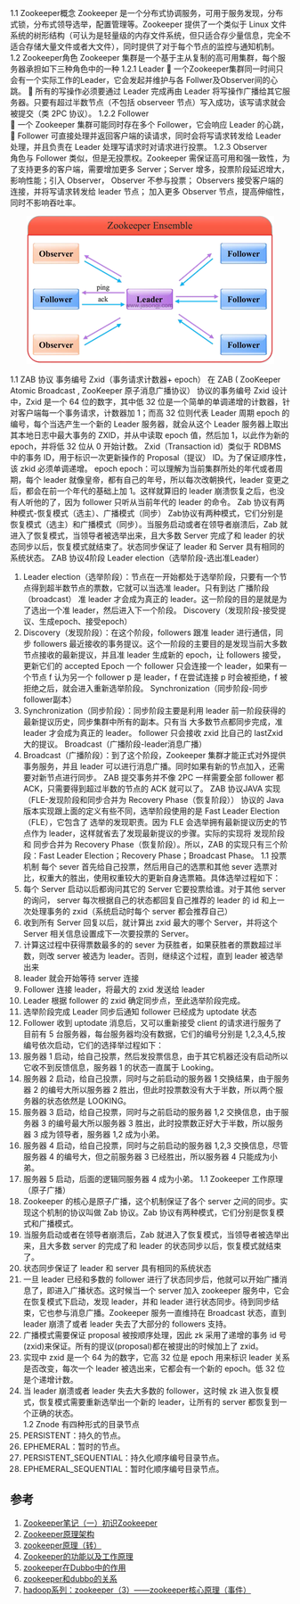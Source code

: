 1.1	Zookeeper概念
Zookeeper 是一个分布式协调服务，可用于服务发现，分布式锁，分布式领导选举，配置管理等。Zookeeper 提供了一个类似于 Linux 文件系统的树形结构（可认为是轻量级的内存文件系统，但只适合存少量信息，完全不适合存储大量文件或者大文件），同时提供了对于每个节点的监控与通知机制。
1.2	Zookeeper角色
Zookeeper 集群是一个基于主从复制的高可用集群，每个服务器承担如下三种角色中的一种
1.2.1	Leader
	一个Zookeeper集群同一时间只会有一个实际工作的Leader，它会发起并维护与各 Follwer及Observer间的心跳。 
	所有的写操作必须要通过 Leader 完成再由 Leader 将写操作广播给其它服务器。只要有超过半数节点（不包括 observeer 节点）写入成功，该写请求就会被提交（类 2PC 协议）。 
1.2.2	Follower  
	一个 Zookeeper 集群可能同时存在多个 Follower，它会响应 Leader 的心跳， 
	Follower 可直接处理并返回客户端的读请求，同时会将写请求转发给 Leader 处理，并且负责在 Leader 处理写请求时对请求进行投票。 
1.2.3	Observer  
角色与 Follower 类似，但是无投票权。Zookeeper 需保证高可用和强一致性，为了支持更多的客户端，需要增加更多 Server；Server 增多，投票阶段延迟增大，影响性能；引入 Observer， Observer 不参与投票； Observers 接受客户端的连接，并将写请求转发给 leader 节点； 加入更多 Observer 节点，提高伸缩性，同时不影响吞吐率。 

<div align=center>

![1589095424742.png](..\images\1589095424742.png)

</div>

1.1	ZAB 协议 
事务编号 Zxid（事务请求计数器+ epoch） 
在 ZAB  ( ZooKeeper Atomic Broadcast , ZooKeeper 原子消息广播协议） 协议的事务编号 Zxid 设计中，Zxid 是一个 64 位的数字，其中低 32 位是一个简单的单调递增的计数器，针对客户端每一个事务请求，计数器加 1；而高 32 位则代表 Leader 周期 epoch 的编号，每个当选产生一个新的 Leader 服务器，就会从这个 Leader 服务器上取出其本地日志中最大事务的 ZXID，并从中读取 epoch 值，然后加 1，以此作为新的 epoch，并将低 32 位从 0 开始计数。 
Zxid（Transaction id）类似于 RDBMS 中的事务 ID，用于标识一次更新操作的 Proposal（提议） 
ID。为了保证顺序性，该 zkid 必须单调递增。 
epoch 
epoch：可以理解为当前集群所处的年代或者周期，每个 leader 就像皇帝，都有自己的年号，所以每次改朝换代，leader 变更之后，都会在前一个年代的基础上加 1。这样就算旧的 leader 崩溃恢复之后，也没有人听他的了，因为 follower 只听从当前年代的 leader 的命令。 
Zab 协议有两种模式-恢复模式（选主）、广播模式（同步） 
Zab协议有两种模式，它们分别是恢复模式（选主）和广播模式（同步）。当服务启动或者在领导者崩溃后，Zab 就进入了恢复模式，当领导者被选举出来，且大多数 Server 完成了和 leader 的状态同步以后，恢复模式就结束了。状态同步保证了 leader 和 Server 具有相同的系统状态。 
ZAB 协议4阶段 
Leader election（选举阶段-选出准Leader） 
1.	Leader election（选举阶段）：节点在一开始都处于选举阶段，只要有一个节点得到超半数节点的票数，它就可以当选准 leader。只有到达 广播阶段（broadcast） 准 leader 才会成为真正的 leader。这一阶段的目的是就是为了选出一个准 leader，然后进入下一个阶段。 
Discovery（发现阶段-接受提议、生成epoch、接受epoch） 
2.	Discovery（发现阶段）：在这个阶段，followers 跟准 leader 进行通信，同步 followers 最近接收的事务提议。这个一阶段的主要目的是发现当前大多数节点接收的最新提议，并且准 leader 生成新的 epoch，让 followers 接受，更新它们的 accepted Epoch 
一个 follower 只会连接一个 leader，如果有一个节点 f 认为另一个 follower p 是 leader，f 在尝试连接 p 时会被拒绝，f 被拒绝之后，就会进入重新选举阶段。 
Synchronization（同步阶段-同步follower副本） 
3.	Synchronization（同步阶段）：同步阶段主要是利用 leader 前一阶段获得的最新提议历史，同步集群中所有的副本。只有当 大多数节点都同步完成，准 leader 才会成为真正的 leader。
follower 只会接收 zxid 比自己的 lastZxid 大的提议。 
Broadcast（广播阶段-leader消息广播） 
4.	Broadcast（广播阶段）：到了这个阶段，Zookeeper 集群才能正式对外提供事务服务，并且 leader 可以进行消息广播。同时如果有新的节点加入，还需要对新节点进行同步。 
ZAB 提交事务并不像 2PC 一样需要全部 follower 都 ACK，只需要得到超过半数的节点的 ACK 就可以了。 
ZAB 协议JAVA 实现（FLE-发现阶段和同步合并为 Recovery Phase（恢复阶段）） 
协议的 Java 版本实现跟上面的定义有些不同，选举阶段使用的是 Fast Leader Election（FLE），它包含了 选举的发现职责。因为 FLE 会选举拥有最新提议历史的节点作为 leader，这样就省去了发现最新提议的步骤。实际的实现将 发现阶段 和 同步合并为 Recovery Phase（恢复阶段）。所以，ZAB 的实现只有三个阶段：Fast Leader Election；Recovery Phase；Broadcast Phase。 
1.1	投票机制 
每个 sever 首先给自己投票，然后用自己的选票和其他 sever 选票对比，权重大的胜出，使用权重较大的更新自身选票箱。具体选举过程如下： 
1.	每个 Server 启动以后都询问其它的 Server 它要投票给谁。对于其他 server 的询问， server 每次根据自己的状态都回复自己推荐的 leader 的 id 和上一次处理事务的 zxid（系统启动时每个 server 都会推荐自己） 
2.	收到所有 Server 回复以后，就计算出 zxid 最大的哪个 Server，并将这个 Server 相关信息设置成下一次要投票的 Server。 
3.	计算这过程中获得票数最多的的 sever 为获胜者，如果获胜者的票数超过半数，则改 server 被选为 leader。否则，继续这个过程，直到 leader 被选举出来   
4.	leader 就会开始等待 server 连接 
5.	Follower 连接 leader，将最大的 zxid 发送给 leader 
6.	Leader 根据 follower 的 zxid 确定同步点，至此选举阶段完成。 
7.	选举阶段完成 Leader 同步后通知 follower 已经成为 uptodate 状态 
8.	Follower 收到 uptodate 消息后，又可以重新接受 client 的请求进行服务了 
 目前有 5 台服务器，每台服务器均没有数据，它们的编号分别是 1,2,3,4,5,按编号依次启动，它们的选择举过程如下： 
1.	服务器 1 启动，给自己投票，然后发投票信息，由于其它机器还没有启动所以它收不到反馈信息，服务器 1 的状态一直属于 Looking。 
2.	服务器 2 启动，给自己投票，同时与之前启动的服务器 1 交换结果，由于服务器 2 的编号大所以服务器 2 胜出，但此时投票数没有大于半数，所以两个服务器的状态依然是
LOOKING。 
3.	服务器 3 启动，给自己投票，同时与之前启动的服务器 1,2 交换信息，由于服务器 3 的编号最大所以服务器 3 胜出，此时投票数正好大于半数，所以服务器 3 成为领导者，服务器
1,2 成为小弟。 
4.	服务器 4 启动，给自己投票，同时与之前启动的服务器 1,2,3 交换信息，尽管服务器 4 的编号大，但之前服务器 3 已经胜出，所以服务器 4 只能成为小弟。 
5.	服务器 5 启动，后面的逻辑同服务器 4 成为小弟。 
1.1	Zookeeper 工作原理（原子广播） 
1.	Zookeeper 的核心是原子广播，这个机制保证了各个 server 之间的同步。实现这个机制的协议叫做 Zab 协议。Zab 协议有两种模式，它们分别是恢复模式和广播模式。 
2.	当服务启动或者在领导者崩溃后，Zab 就进入了恢复模式，当领导者被选举出来，且大多数 server 的完成了和 leader 的状态同步以后，恢复模式就结束了。 
3.	状态同步保证了 leader 和 server 具有相同的系统状态 
4.	一旦 leader 已经和多数的 follower 进行了状态同步后，他就可以开始广播消息了，即进入广播状态。这时候当一个 server 加入 zookeeper 服务中，它会在恢复模式下启动，发现 leader，并和 leader 进行状态同步。待到同步结束，它也参与消息广播。Zookeeper
服务一直维持在 Broadcast 状态，直到 leader 崩溃了或者 leader 失去了大部分的 followers 支持。 
5.	广播模式需要保证 proposal 被按顺序处理，因此 zk 采用了递增的事务 id 号(zxid)来保证。所有的提议(proposal)都在被提出的时候加上了 zxid。 
6.	实现中 zxid 是一个 64 为的数字，它高 32 位是 epoch 用来标识 leader 关系是否改变，每次一个 leader 被选出来，它都会有一个新的 epoch。低 32 位是个递增计数。 
7.	当 leader 崩溃或者 leader 失去大多数的 follower，这时候 zk 进入恢复模式，恢复模式需要重新选举出一个新的 leader，让所有的 server 都恢复到一个正确的状态。  
1.2	Znode 有四种形式的目录节点 
1.	PERSISTENT：持久的节点。 
2.	EPHEMERAL：暂时的节点。 
3.	PERSISTENT_SEQUENTIAL：持久化顺序编号目录节点。 
4.	EPHEMERAL_SEQUENTIAL：暂时化顺序编号目录节点。 

## 参考

1. [Zookeeper笔记（一）初识Zookeeper](https://yq.aliyun.com/articles/38098?spm=5176.100239.blogcont38274.9.Bx5zlv) 
2. [Zookeeper原理架构](https://blog.csdn.net/xuxiuning/article/details/51218941) 
3. [zookeeper原理（转）](https://www.iteye.com/blog/cailin-2014486)  
4. [Zookeeper的功能以及工作原理](https://www.cnblogs.com/felixzh/p/5869212.html) 
5. [zookeeper在Dubbo中的作用](https://blog.csdn.net/yzllz001/article/details/68946323)  
6. [zookeeper和dubbo的关系](https://blog.csdn.net/daiqinge/article/details/51282874) 
7. [hadoop系列：zookeeper（3）——zookeeper核心原理（事件）](https://blog.csdn.net/yinwenjie/article/details/47685077) 